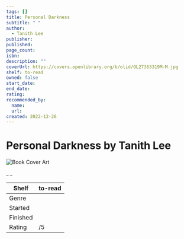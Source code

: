```yaml
---
tags: []
title: Personal Darkness
subtitle: " "
author:
  - Tanith Lee
publisher:
published:
page_count:
isbn:
description: ""
coverUrl: https://covers.openlibrary.org/b/olid/OL27363319M-M.jpg
shelf: to-read
owned: false
start_date:
end_date:
rating:
recommended_by:
  name:
  url:
created: 2022-12-26
---
```


# Personal Darkness by Tanith Lee

![Book Cover Art](https://covers.openlibrary.org/b/olid/OL27363319M-M.jpg)

_ _

| Shelf | to-read |
| --- | --- |
| Genre |  |
| Started |  |
| Finished |  |
| Rating | /5 |

